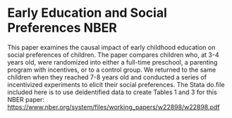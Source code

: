 # Early Education and Social Preferences NBER
This paper examines the causal impact of early childhood education on social preferences of children. The paper compares children who, at 3-4 years old, were randomized into either a full-time preschool, a parenting program with incentives, or to a control group. We returned to the same children when they reached 7-8 years old and conducted a series of incentivized experiments to elicit their social preferences.
The Stata do.file included here is to use deidentified data to create Tables 1 and 3 for this NBER paper: https://www.nber.org/system/files/working_papers/w22898/w22898.pdf
